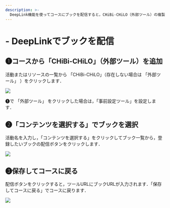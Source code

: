 ```yaml
---
description: >-
  DeepLink機能を使ってコースにブックを配信すると，CHiBi-CHiLO（外部ツール）の複製やコースのバックアップ＆リストアを行っても，同じブックを開くことができます．
---
```


# - DeepLinkでブックを配信

## ❶コースから「CHiBi-CHiLO」（外部ツール）を追加

活動またはリソースの一覧から 「CHiBi-CHiLO」（存在しない場合は 「外部ツール」 ）をクリックします．

![](../.gitbook/assets/deeplink\_01.png)

❶で 「外部ツール」 をクリックした場合は，「事前設定ツール」を設定します．

## ❷「コンテンツを選択する」でブックを選択

活動名を入力し，「コンテンツを選択する」をクリックしてブック一覧から，登録したいブックの配信ボタンをクリックします．

![](../.gitbook/assets/deeplink\_02.png)

## ❸保存してコースに戻る

配信ボタンをクリックすると，ツールURLにブックURLが入力されます．「保存してコースに戻る」でコースに戻ります．

![](../.gitbook/assets/deeplink\_03.png)
